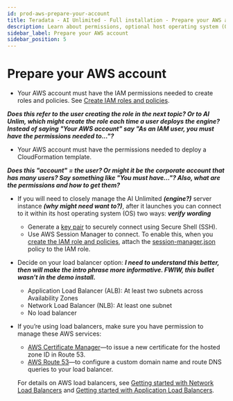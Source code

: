 ```yaml
---
id: prod-aws-prepare-your-account
title: Teradata - AI Unlimited - Full installation - Prepare your AWS account
description: Learn about permissions, optional host operating system (OS) access, and load balancer options before installing AI Unlimited on AWS.
sidebar_label: Prepare your AWS account 
sidebar_position: 5
---
```


# Prepare your AWS account

- Your AWS account must have the IAM permissions needed to create roles and policies. See [Create IAM roles and policies](/docs/install-ai-unlimited/production/AWS/before-you-begin/prod-aws-permissions-policies.md).

***Does this refer to the user creating the role in the next topic? Or to AI Unlim, which might create the role each time a user deploys the engine? Instead of saying "Your AWS account" say "As an IAM user, you must have the permissions needed to..."?***

- Your AWS account must have the permissions needed to deploy a CloudFormation template. 

***Does this "account" = the user? Or might it be the corporate account that has many users? Say something like "You must have..."? Also, what are the permissions and how to get them?***

- If you will need to closely manage the AI Unlimited ***(engine?)*** server instance ***(why might need want to?)***, after it launches you can connect to it within its host operating system (OS) two ways: ***verify wording***
	- Generate a [key pair](https://docs.aws.amazon.com/AWSEC2/latest/UserGuide/ec2-key-pairs.html) to securely connect using Secure Shell (SSH).
	- Use AWS Session Manager to connect. To enable this, when you [create the IAM role and policies](/docs/install-ai-unlimited/production/AWS/before-you-begin/prod-aws-permissions-policies.md), attach the [session-manager.json](https://github.com/Teradata/ai-unlimited/blob/develop/deployments/aws/policies/session-manager.json) policy to the IAM role.

- Decide on your load balancer option: ***I need to understand this better, then will make the intro phrase more informative. FWIW, this bullet wasn't in the demo install.***
	- Application Load Balancer (ALB): At least two subnets across Availability Zones 
	- Network Load Balancer (NLB): At least one subnet
	- No load balancer
	  
- If you’re using load balancers, make sure you have permission to manage these AWS services:
	- [AWS Certificate Manager](https://docs.aws.amazon.com/acm/)&mdash;to issue a new certificate for the hosted zone ID in Route 53.
	- [AWS Route 53](https://docs.aws.amazon.com/Route53/latest/DeveloperGuide/Welcome.html)&mdash;to configure a custom domain name and route DNS queries to your load balancer.

    For details on AWS load balancers, see [Getting started with Network Load Balancers](https://docs.aws.amazon.com/elasticloadbalancing/latest/network/network-load-balancer-getting-started.html) and [Getting started with Application Load Balancers](https://docs.aws.amazon.com/elasticloadbalancing/latest/application/application-load-balancer-getting-started.html).
